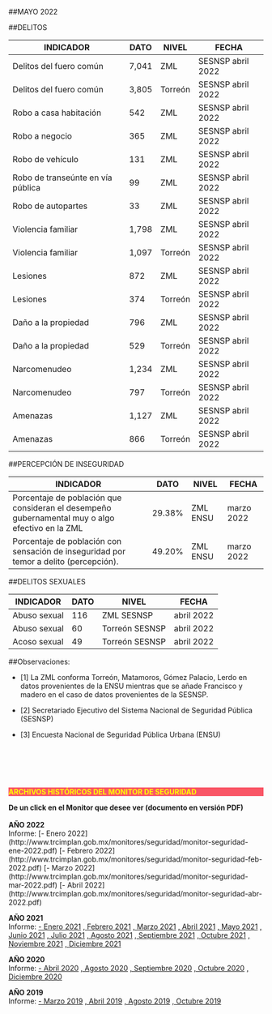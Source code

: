 
##MAYO 2022

##DELITOS

|INDICADOR                               |DATO       |NIVEL      |FECHA            |
|----------------------------------------|-----------|-----------|-----------------|
|Delitos del fuero común                 |7,041      |ZML        |SESNSP abril 2022|
|Delitos del fuero común                 |3,805      |Torreón    |SESNSP abril 2022|
|Robo a casa habitación                  |542        |ZML        |SESNSP abril 2022|
|Robo a negocio                          |365        |ZML        |SESNSP abril 2022|
|Robo de vehículo                        |131        |ZML        |SESNSP abril 2022|
|Robo de transeúnte en vía pública       |99         |ZML        |SESNSP abril 2022|
|Robo de autopartes                      |33         |ZML        |SESNSP abril 2022|
|Violencia familiar                      |1,798      |ZML        |SESNSP abril 2022|
|Violencia familiar                      |1,097      |Torreón    |SESNSP abril 2022|
|Lesiones                                |872        |ZML        |SESNSP abril 2022|
|Lesiones                                |374        |Torreón    |SESNSP abril 2022|
|Daño a la propiedad                     |796        |ZML        |SESNSP abril 2022|
|Daño a la propiedad                     |529        |Torreón    |SESNSP abril 2022|
|Narcomenudeo                            |1,234      |ZML        |SESNSP abril 2022|
|Narcomenudeo                            |797        |Torreón    |SESNSP abril 2022|
|Amenazas                                |1,127      |ZML        |SESNSP abril 2022|
|Amenazas                                |866        |Torreón    |SESNSP abril 2022|

##PERCEPCIÓN DE INSEGURIDAD

|INDICADOR                                                                                          |DATO   |NIVEL     |FECHA      |
|---------------------------------------------------------------------------------------------------|-------|----------|-----------|
|Porcentaje de población que consideran el desempeño gubernamental muy o algo efectivo en la ZML    |29.38% | ZML ENSU |marzo 2022 |
|Porcentaje de población con sensación de inseguridad por temor a delito (percepción).              |49.20% | ZML ENSU |marzo 2022 |

##DELITOS SEXUALES

|INDICADOR     |DATO   |NIVEL          |FECHA      |
|--------------|-------|---------------|-----------|
|Abuso sexual  |  116  |ZML SESNSP     |abril 2022 |
|Abuso sexual  |  60   |Torreón SESNSP |abril 2022 |
|Acoso sexual  |  49   |Torreón SESNSP |abril 2022 |


##Observaciones:

- [1] La ZML conforma Torreón, Matamoros, Gómez Palacio, Lerdo en datos provenientes de la ENSU mientras que se añade Francisco y madero en el caso de datos provenientes de la SESNSP.

- [2] Secretariado Ejecutivo del Sistema Nacional de Seguridad Pública (SESNSP)

- [3] Encuesta Nacional de Seguridad Pública Urbana (ENSU)



</br></br></br></br>

<p style="background-color:#f95666;color:yellow;"><strong>ARCHIVOS HISTÓRICOS DEL MONITOR DE SEGURIDAD</strong></p>
<b> De un click en el Monitor que desee ver (documento en versión PDF)</b>
</br></br>
<b> AÑO 2022 </b>
</br>
Informe:
[- Enero 2022](http://www.trcimplan.gob.mx/monitores/seguridad/monitor-seguridad-ene-2022.pdf)
[- Febrero 2022](http://www.trcimplan.gob.mx/monitores/seguridad/monitor-seguridad-feb-2022.pdf)
[- Marzo 2022](http://www.trcimplan.gob.mx/monitores/seguridad/monitor-seguridad-mar-2022.pdf)
[- Abril 2022](http://www.trcimplan.gob.mx/monitores/seguridad/monitor-seguridad-abr-2022.pdf)
</br>

<b> AÑO 2021 </b>
</br>
Informe:
[- Enero 2021](http://www.trcimplan.gob.mx/monitores/seguridad/monitor-seguridad-ene-2021.pdf)
[, Febrero 2021](http://www.trcimplan.gob.mx/monitores/seguridad/monitor-seguridad-feb-2021.pdf)
[, Marzo 2021](http://www.trcimplan.gob.mx/monitores/seguridad/monitor-seguridad-mar-2021.pdf)
[, Abril 2021](http://www.trcimplan.gob.mx/monitores/seguridad/monitor-seguridad-abr-2021.pdf)
[, Mayo 2021](http://www.trcimplan.gob.mx/monitores/seguridad/monitor-seguridad-may-2021.pdf)
[, Junio 2021](http://www.trcimplan.gob.mx/monitores/seguridad/monitor-seguridad-jun-2021.pdf)
[, Julio 2021](http://www.trcimplan.gob.mx/monitores/seguridad/monitor-seguridad-jul-2021.pdf)
[, Agosto 2021](http://www.trcimplan.gob.mx/monitores/seguridad/monitor-seguridad-ago-2021.pdf)
[, Septiembre 2021](http://www.trcimplan.gob.mx/monitores/seguridad/monitor-seguridad-sep-2021.pdf)
[, Octubre 2021](http://www.trcimplan.gob.mx/monitores/seguridad/monitor-seguridad-oct-2021.pdf)
[, Noviembre 2021](http://www.trcimplan.gob.mx/monitores/seguridad/monitor-seguridad-nov-2021.pdf)
[, Diciembre 2021](http://www.trcimplan.gob.mx/monitores/seguridad/monitor-seguridad-dic-2021.pdf)
</br>

<b> AÑO 2020 </b>
</br>
Informe:
[- Abril 2020](http://www.trcimplan.gob.mx/monitores/seguridad/Monitor-Seguridad-abril-2020.pdf)
[, Agosto 2020](http://www.trcimplan.gob.mx/monitores/seguridad/Monitor-Seguridad-agosto-2020.pdf)
[, Septiembre 2020](http://www.trcimplan.gob.mx/monitores/seguridad/monitor-seguridad-sep-2020.pdf)
[, Octubre 2020](http://www.trcimplan.gob.mx/monitores/seguridad/monitor-seguridad-oct-2020.pdf)
[, Diciembre 2020](http://www.trcimplan.gob.mx/monitores/seguridad/monitor-seguridad-dic-2020.pdf)
</br>

<b> AÑO 2019 </b>
</br>
Informe:
[- Marzo 2019](http://www.trcimplan.gob.mx/monitores/seguridad/Monitor-seguridad-2018.pdf)
[, Abril 2019](http://www.trcimplan.gob.mx/monitores/seguridad/Monitor-Seguridad-abril-2019.pdf)
[, Agosto 2019](http://www.trcimplan.gob.mx/monitores/seguridad/Monitor-Seguridad-Agosto-2019.pdf)
[, Octubre 2019](http://www.trcimplan.gob.mx/monitores/seguridad/Monitor-Seguridad-Octubre-2019.pdf)

</br>
